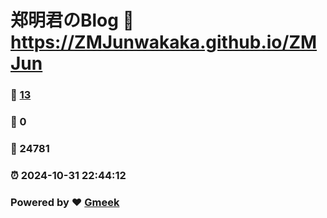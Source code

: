 # 郑明君のBlog :link: https://ZMJunwakaka.github.io/ZMJun 
### :page_facing_up: [13](https://ZMJunwakaka.github.io/ZMJun/tag.html) 
### :speech_balloon: 0 
### :hibiscus: 24781 
### :alarm_clock: 2024-10-31 22:44:12 
### Powered by :heart: [Gmeek](https://github.com/Meekdai/Gmeek)

